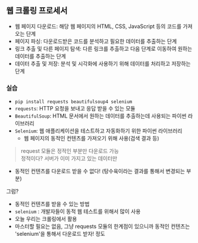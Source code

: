 ## 웹 크롤링 프로세서
- 웹 페이지 다운로드: 해당 웹 페이지의 HTML, CSS, JavaScript 등의 코드를 가져오는 단계
- 페이지 파싱: 다운로드받은 코드를 분석하고 필요한 데이터를 추출하는 단계
- 링크 추출 및 다른 페이지 탐색: 다른 링크를 추출하고 다음 단계로 이동하여 원하는 데이터를 추출하는 단계
- 데이터 추출 및 저장: 분석 및 시각화에 사용하기 위해 데이터를 처리하고 저장하는 단계

### 실습
- `pip install requests beautifulsoup4 selenium`
- `requests`: HTTP 요청을 보내고 응답 받을 수 있는 모듈
- `BeautifulSoup`: HTML 문서에서 원하는 데이터를 추출하는데 사용되는 파이썬 라이브러리
- `Selenium`: 웹 애플리케이션을 테스트하고 자동화하기 위한 파이썬 라이브러리
  - 웹 페이지의 동적인 컨텐츠를 가져오기 위해 사용(검색 결과 등)



> request 모듈은 정적인 부분만 다운로드 가능</br>
정적이다? 서버가 이미 가지고 있는 데이터만

- 동적인 컨텐츠를 다운로드 받을 수 없다! (탕수육이라는 결과를 통해서 변경되는 부분)

그럼?
- 동적인 컨텐츠를 받을 수 있는 방법
- `selenium` : 개발자들이 동적 웹 테스트를 위해서 많이 사용
- 오늘 우리는 크롤링에서 활용
- 마스터할 필요는 없음, 그냥 requests 모듈의 한계점이 있으니까 동적인 컨텐츠는 'selenium'을 통해서 다운로드 받자! 정도